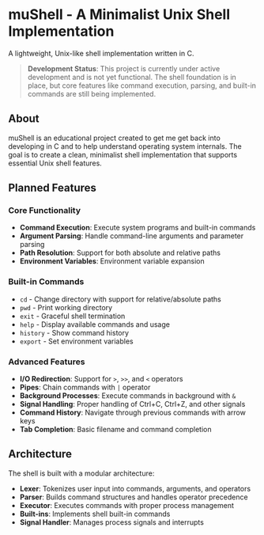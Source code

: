 # muShell - A Minimalist Unix Shell Implementation

A lightweight, Unix-like shell implementation written in C.

> **Development Status**: This project is currently under active development and is not yet functional. The shell foundation is in place, but core features like command execution, parsing, and built-in commands are still being implemented.

## About

muShell is an educational project created to get me get back into developing in C and to help understand operating system internals. The goal is to create a clean, minimalist shell implementation that supports essential Unix shell features.

## Planned Features

### Core Functionality
- **Command Execution**: Execute system programs and built-in commands
- **Argument Parsing**: Handle command-line arguments and parameter parsing  
- **Path Resolution**: Support for both absolute and relative paths
- **Environment Variables**: Environment variable expansion

### Built-in Commands
- `cd` - Change directory with support for relative/absolute paths
- `pwd` - Print working directory
- `exit` - Graceful shell termination
- `help` - Display available commands and usage
- `history` - Show command history
- `export` - Set environment variables

### Advanced Features
- **I/O Redirection**: Support for `>`, `>>`, and `<` operators
- **Pipes**: Chain commands with `|` operator  
- **Background Processes**: Execute commands in background with `&`
- **Signal Handling**: Proper handling of Ctrl+C, Ctrl+Z, and other signals
- **Command History**: Navigate through previous commands with arrow keys
- **Tab Completion**: Basic filename and command completion

## Architecture

The shell is built with a modular architecture:

- **Lexer**: Tokenizes user input into commands, arguments, and operators
- **Parser**: Builds command structures and handles operator precedence
- **Executor**: Executes commands with proper process management
- **Built-ins**: Implements shell built-in commands
- **Signal Handler**: Manages process signals and interrupts
